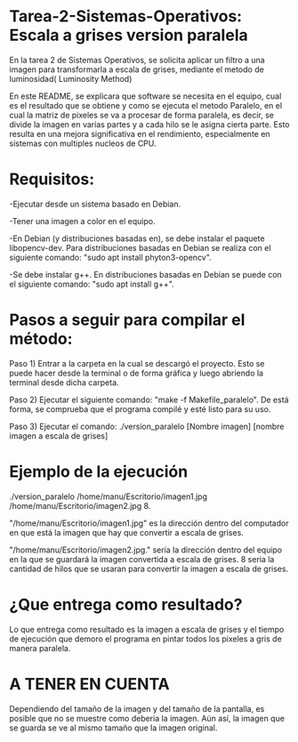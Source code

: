 # Tarea-2-Sistemas-Operativos: Escala a grises version paralela
En la tarea 2 de Sistemas Operativos, se solicita aplicar un filtro a una imagen para transformarla a escala de grises, mediante el metodo de luminosidad( Luminosity Method)

En este README, se explicara que software se necesita en el equipo, cual es el resultado que se obtiene y como se ejecuta el metodo Paralelo, en el cual la matriz de pixeles se va a procesar de forma paralela, es decir, se divide la imagen en varias partes y a cada hilo se le asigna cierta parte. Esto resulta en una mejora significativa en el rendimiento, especialmente en sistemas con multiples nucleos de CPU.
# Requisitos:
-Ejecutar desde un sistema basado en Debian.

-Tener una imagen a color en el equipo.

-En Debian (y distribuciones basadas en), se debe instalar el paquete libopencv-dev. Para distribuciones basadas en Debian se realiza con el siguiente comando: "sudo apt install phyton3-opencv".

-Se debe instalar g++. En distribuciones basadas en Debian se puede con el siguiente comando: "sudo apt install g++".

# Pasos a seguir para compilar el método:
Paso 1) Entrar a la carpeta en la cual se descargó el proyecto. Esto se puede hacer desde la terminal o de forma gráfica y luego abriendo la terminal desde dicha carpeta.

Paso 2) Ejecutar el siguiente comando: "make -f Makefile_paralelo". De está forma, se comprueba que el programa compilé y esté listo para su uso.

Paso 3) Ejecutar el comando: ./version_paralelo [Nombre imagen] [nombre imagen a escala de grises]

# Ejemplo de la ejecución
./version_paralelo /home/manu/Escritorio/imagen1.jpg /home/manu/Escritorio/imagen2.jpg 8.

"/home/manu/Escritorio/imagen1.jpg" es la dirección dentro del computador en que está la imagen que hay que convertir a escala de grises.

"/home/manu/Escritorio/imagen2.jpg." sería la dirección dentro del equipo en la que se guardará la imagen convertida a escala de grises.
8 seria la cantidad de hilos que se usaran para convertir la imagen a escala de grises.

# ¿Que entrega como resultado?
Lo que entrega como resultado es la imagen a escala de grises y el tiempo de ejecución que demoro el programa en pintar todos los pixeles a gris de manera paralela.
# A TENER EN CUENTA
Dependiendo del tamaño de la imagen y del tamaño de la pantalla, es posible que no se muestre como deberia la imagen. Aún así, la imagen que se guarda se ve al mismo tamaño que la imagen original.
